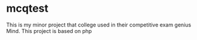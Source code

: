 # mcqtest
This is my minor project that college used in their competitive exam genius Mind. This project is based on php
